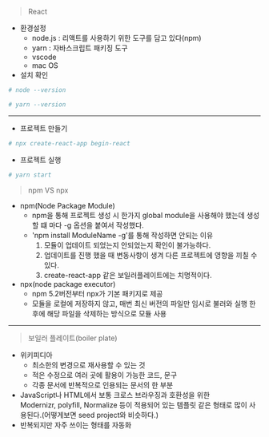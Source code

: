 > React

- 환경설정
    - node.js : 리액트를 사용하기 위한 도구를 담고 있다(npm)
    - yarn : 자바스크립트 패키징 도구
    - vscode
    - mac OS
- 설치 확인

```bash
# node --version
```

```bash
# yarn --version
```

---

- 프로젝트 만들기

```bash
# npx create-react-app begin-react
```

- 프로젝트 실행

```bash
# yarn start
```

> npm VS npx

- npm(Node Package Module)
    - npm을 통해 프로젝트 생성 시 한가지 global module을 사용해야 했는데 생성 할 떄 마다 -g 옵션을 붙여서 작성했다.
    - 'npm install ModuleName -g'를 통해 작성하면 안되는 이유
        1. 모듈이 업데이트 되었는지 안되었는지 확인이 불가능하다.
        2. 업데이트를 진행 했을 때 변동사항이 생겨 다른 프로젝트에 영향을 끼칠 수 있다.
        3. create-react-app 같은 보일러플레이트에는 치명적이다.
- npx(node package executor)
    - npm 5.2버전부터 npx가 기본 패키지로 제공
    - 모듈을 로컬에 저장하지 않고, 매번 최신 버전의 파일만 임시로 불러와 실행 한 후에 해당 파일을 삭제하는 방식으로 모듈 사용

---

> 보일러 플레이트(boiler plate)

- 위키피디아
    - 최소한의 변경으로 재사용할 수 있는 것
    - 적은 수정으로 여러 곳에 활용이 가능한 코드, 문구
    - 각종 문서에 반복적으로 인용되는 문서의 한 부분
- JavaScript나 HTML에서 보통 크로스 브라우징과 호환성을 위한 Modernizr, polyfill, Normalize 등이 적용되어 있는 템플릿 같은 형태로 많이 사용된다.(어떻게보면 seed project와 비슷하다.)
- 반복되지만 자주 쓰이는 형태를 자동화